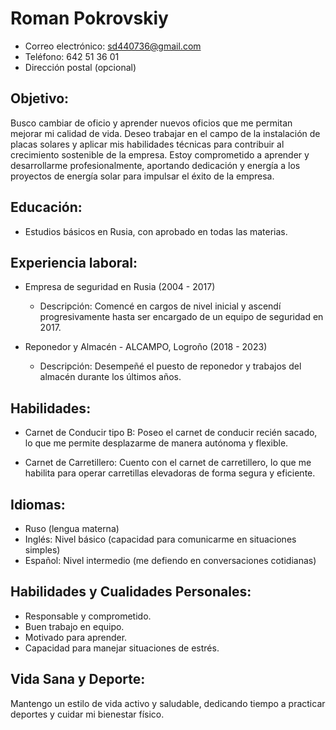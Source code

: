 # Roman Pokrovskiy

- Correo electrónico: sd440736@gmail.com
- Teléfono: 642 51 36 01
- Dirección postal (opcional)

## Objetivo:

Busco cambiar de oficio y aprender nuevos oficios que me permitan mejorar mi calidad de vida. Deseo trabajar en el campo de la instalación de placas solares y aplicar mis habilidades técnicas para contribuir al crecimiento sostenible de la empresa. Estoy comprometido a aprender y desarrollarme profesionalmente, aportando dedicación y energía a los proyectos de energía solar para impulsar el éxito de la empresa.

## Educación:

- Estudios básicos en Rusia, con aprobado en todas las materias.

## Experiencia laboral:

- Empresa de seguridad en Rusia (2004 - 2017)
  - Descripción: Comencé en cargos de nivel inicial y ascendí progresivamente hasta ser encargado de un equipo de seguridad en 2017.

- Reponedor y Almacén - ALCAMPO, Logroño (2018 - 2023)
  - Descripción: Desempeñé el puesto de reponedor y trabajos del almacén durante los últimos años.

## Habilidades:

- Carnet de Conducir tipo B: Poseo el carnet de conducir recién sacado, lo que me permite desplazarme de manera autónoma y flexible.

- Carnet de Carretillero: Cuento con el carnet de carretillero, lo que me habilita para operar carretillas elevadoras de forma segura y eficiente.

## Idiomas:

- Ruso (lengua materna)
- Inglés: Nivel básico (capacidad para comunicarme en situaciones simples)
- Español: Nivel intermedio (me defiendo en conversaciones cotidianas)

## Habilidades y Cualidades Personales:

- Responsable y comprometido.
- Buen trabajo en equipo.
- Motivado para aprender.
- Capacidad para manejar situaciones de estrés.

## Vida Sana y Deporte:

Mantengo un estilo de vida activo y saludable, dedicando tiempo a practicar deportes y cuidar mi bienestar físico.
